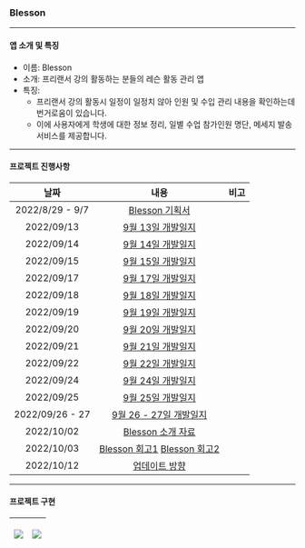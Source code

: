 ### Blesson

------

#### 앱 소개 및 특징

- 이름: Blesson
- 소개: 프리랜서 강의 활동하는 분들의 레슨 활동 관리 앱
- 특징:
  - 프리랜서 강의 활동시 일정이 일정치 않아 인원 및 수입 관리 내용을 확인하는데 번거로움이 있습니다.
  - 이에 사용자에게 학생에 대한 정보 정리, 일별 수업 참가인원 명단, 메세지 발송 서비스를 제공합니다.

------

#### 프로젝트 진행사항

|      날짜       |                             내용                             | 비고 |
| :-------------: | :----------------------------------------------------------: | :--: |
| 2022/8/29 - 9/7 | [Blesson 기획서](https://inframince.notion.site/Blesson-9c5e1d97a191471484ee99ab168cf786) |      |
|   2022/09/13    | [9월 13일 개발일지](https://www.notion.so/inframince/2022-09-13-1820353f445942c9b3f2fb9c4ff8ad3e) |      |
|   2022/09/14    | [9월 14일 개발일지](https://inframince.notion.site/2022-09-14-4553a358f5464ec9aa1f632a51b38b8a) |      |
|   2022/09/15    | [9월 15일 개발일지](https://inframince.notion.site/2022-09-15-03bbf6faa72e4a59bb774815d8e81b68) |      |
|   2022/09/17    | [9월 17일 개발일지](https://inframince.notion.site/2022-09-17-50d83235c9ed430b813ee78e8c9d320c) |      |
|   2022/09/18    | [9월 18일 개발일지](https://inframince.notion.site/2022-09-18-3b68421e30834d43b0c83b5f4a4c7dc3) |      |
|   2022/09/19    | [9월 19일 개발일지](https://inframince.notion.site/2022-09-19-60808a839789436fb020b2ba20948c87) |      |
|   2022/09/20    | [9월 20일 개발일지](https://inframince.notion.site/2022-09-20-9b03ff35b6954aebbc3f194e1c3f2122) |      |
|   2022/09/21    | [9월 21일 개발일지](https://inframince.notion.site/2022-09-21-33d152047e314b069eaa83a51544c9c0) |      |
|   2022/09/22    | [9월 22일 개발일지](https://inframince.notion.site/2022-09-22-7aab5e0320184ef7b8e2eb786b63dccc) |      |
|   2022/09/24    | [9월 24일 개발일지](https://inframince.notion.site/2022-09-24-b1db9d15e36c473a9f363c204a22fa99) |      |
|   2022/09/25    | [9월 25일 개발일지](https://inframince.notion.site/2022-09-25-a41fcc93a53d495b89c3583ae665c338) |      |
| 2022/09/26 - 27 | [9월 26 - 27일 개발일지](https://inframince.notion.site/2022-09-26-27-4df22322e7774a7fb5db37307f375ef4) |      |
|   2022/10/02    | [Blesson 소개 자료](https://inframince.notion.site/Blesson-8ebfff4cdb474d96b9f72229ad579d3c) |      |
|   2022/10/03    | [Blesson 회고1](https://inframince.notion.site/2022-10-02-de9dd0be55a842ef878c914cf4f7c370) [Blesson 회고2](https://velog.io/@hii5074/Blesson-%EA%B0%9C%EB%B0%9C-%ED%9A%8C%EA%B3%A0) |      |
|   2022/10/12    | [업데이트 방향](https://inframince.notion.site/Blesson-bb28fcd031724a488df50302481f4e29) |      |



------

#### 프로젝트 구현

| <p align = "center"><img src = "https://user-images.githubusercontent.com/84652513/193572589-aaf84b6e-55a6-4c71-bf89-dd36dd12a8b6.gif"></p> | <p align="center"><img src="https://user-images.githubusercontent.com/84652513/193572863-01bfc8b7-9f5a-4ea8-b239-1644b685d303.gif"></p> |
| :----------------------------------------------------------: | :----------------------------------------------------------: |

